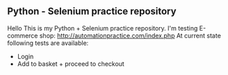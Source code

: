 ## Python - Selenium practice repository

Hello
This is my Python + Selenium practice repository.
I'm testing E-commerce shop: http://automationpractice.com/index.php
At current state following tests are available:

- Login
- Add to basket + proceed to checkout